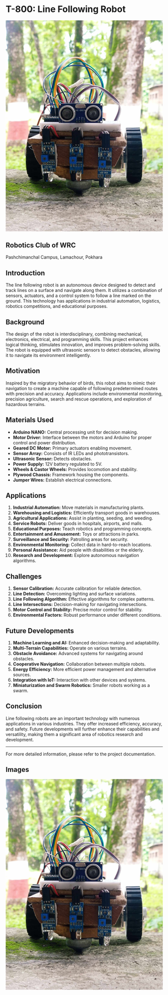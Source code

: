 # T-800: Line Following Robot
![T-800 Line Following Robot](assets/linefollower1.jpg)
## Robotics Club of WRC
Pashchimanchal Campus, Lamachour, Pokhara

## Introduction
The line following robot is an autonomous device designed to detect and track lines on a surface and navigate along them. It utilizes a combination of sensors, actuators, and a control system to follow a line marked on the ground. This technology has applications in industrial automation, logistics, robotics competitions, and educational purposes.

## Background
The design of the robot is interdisciplinary, combining mechanical, electronics, electrical, and programming skills. This project enhances logical thinking, stimulates innovation, and improves problem-solving skills. The robot is equipped with ultrasonic sensors to detect obstacles, allowing it to navigate its environment intelligently.

## Motivation
Inspired by the migratory behavior of birds, this robot aims to mimic their navigation to create a machine capable of following predetermined routes with precision and accuracy. Applications include environmental monitoring, precision agriculture, search and rescue operations, and exploration of hazardous terrains.

## Materials Used
- **Arduino NANO:** Central processing unit for decision making.
- **Motor Driver:** Interface between the motors and Arduino for proper control and power distribution.
- **Geared DC Motor:** Primary actuators enabling movement.
- **Sensor Array:** Consists of IR LEDs and phototransistors.
- **Ultrasonic Sensor:** Detects obstacles.
- **Power Supply:** 12V battery regulated to 5V.
- **Wheels & Castor Wheels:** Provides locomotion and stability.
- **Plywood Chassis:** Framework housing the components.
- **Jumper Wires:** Establish electrical connections.

## Applications
1. **Industrial Automation:** Move materials in manufacturing plants.
2. **Warehousing and Logistics:** Efficiently transport goods in warehouses.
3. **Agricultural Applications:** Assist in planting, seeding, and weeding.
4. **Service Robots:** Deliver goods in hospitals, airports, and malls.
5. **Educational Purposes:** Teach robotics and programming concepts.
6. **Entertainment and Amusement:** Toys or attractions in parks.
7. **Surveillance and Security:** Patrolling areas for security.
8. **Environmental Monitoring:** Collect data in hard-to-reach locations.
9. **Personal Assistance:** Aid people with disabilities or the elderly.
10. **Research and Development:** Explore autonomous navigation algorithms.

## Challenges
1. **Sensor Calibration:** Accurate calibration for reliable detection.
2. **Line Detection:** Overcoming lighting and surface variations.
3. **Line Following Algorithm:** Effective algorithms for complex patterns.
4. **Line Intersections:** Decision-making for navigating intersections.
5. **Motor Control and Stability:** Precise motor control for stability.
6. **Environmental Factors:** Robust performance under different conditions.

## Future Developments
1. **Machine Learning and AI:** Enhanced decision-making and adaptability.
2. **Multi-Terrain Capabilities:** Operate on various terrains.
3. **Obstacle Avoidance:** Advanced systems for navigating around obstacles.
4. **Cooperative Navigation:** Collaboration between multiple robots.
5. **Energy Efficiency:** More efficient power management and alternative sources.
6. **Integration with IoT:** Interaction with other devices and systems.
7. **Miniaturization and Swarm Robotics:** Smaller robots working as a swarm.

## Conclusion
Line following robots are an important technology with numerous applications in various industries. They offer increased efficiency, accuracy, and safety. Future developments will further enhance their capabilities and versatility, making them a significant area of robotics research and development.

---

For more detailed information, please refer to the project documentation.

## Images
![T-800 Line Following Robot](assets/linefollower1.jpg)

